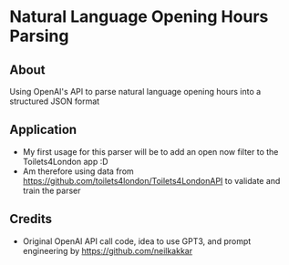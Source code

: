 # Natural Language Opening Hours Parsing

## About

Using OpenAI's API to parse natural language opening hours into a structured JSON format

## Application

- My first usage for this parser will be to add an open now filter to the Toilets4London app :D
- Am therefore using data from https://github.com/toilets4london/Toilets4LondonAPI to validate and train the parser


## Credits

- Original OpenAI API call code, idea to use GPT3, and prompt engineering by https://github.com/neilkakkar